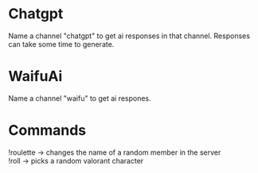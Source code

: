 # Chatgpt
Name a channel "chatgpt" to get ai responses in that channel. Responses can take some time to generate.

# WaifuAi
Name a channel "waifu" to get ai respones.

# Commands
!roulette -> changes the name of a random member in the server <br>
!roll -> picks a random valorant character
